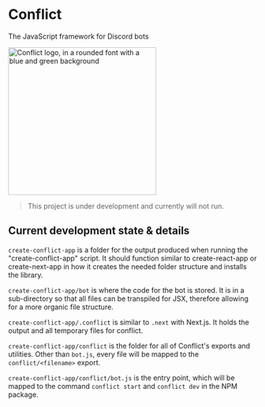 # Conflict
The JavaScript framework for Discord bots

<img alt="Conflict logo, in a rounded font with a blue and green background" src="https://conflictframework.repl.co/conflict.svg" width="300">

> This project is under development and currently will not run.

## Current development state & details

`create-conflict-app` is a folder for the output produced when running the "create-conflict-app" script. It should function similar to create-react-app or create-next-app in how it creates the needed folder structure and installs the library.

`create-conflict-app/bot` is where the code for the bot is stored. It is in a sub-directory so that all files can be transpiled for JSX, therefore allowing for a more organic file structure.

`create-conflict-app/.conflict` is similar to `.next` with Next.js. It holds the output and all temporary files for conflict.

`create-conflict-app/conflict` is the folder for all of Conflict's exports and utilities. Other than `bot.js`, every file will be mapped to the `conflict/<filename>` export.

`create-conflict-app/conflict/bot.js` is the entry point, which will be mapped to the command `conflict start` and `conflict dev` in the NPM package.